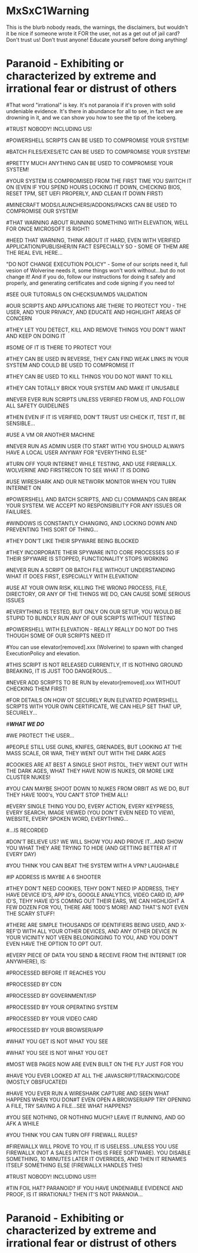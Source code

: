 # MxSxC1Warning
This is the blurb nobody reads, the warnings, the disclaimers, but wouldn't it be nice if someone wrote it FOR the user, not as a get out of jail card? Don't trust us! Don't trust anyone! Educate yourself before doing anything!

# Paranoid - Exhibiting or characterized by extreme and irrational fear or distrust of others

#That word "irrational" is key. It's not paranoia if it's proven with solid undeniable evidence. It's there in abundance for all to see, in fact we are drowning in it, and we can show you how to see the tip of the iceberg.

#TRUST NOBODY! INCLUDING US!

#POWERSHELL SCRIPTS CAN BE USED TO COMPROMISE YOUR SYSTEM!

#BATCH FILES/EXES/ETC CAN BE USED TO COMPROMISE YOUR SYSTEM!

#PRETTY MUCH ANYTHING CAN BE USED TO COMPROMISE YOUR SYSTEM!

#YOUR SYSTEM IS COMPROMISED FROM THE FIRST TIME YOU SWITCH IT ON (EVEN IF YOU SPEND HOURS LOCKING IT DOWN, CHECKING BIOS, RESET TPM, SET UEFI PROPERLY, AND CLEAN IT DOWN FIRST)

#MINECRAFT MODS/LAUNCHERS/ADDONS/PACKS CAN BE USED TO COMPROMISE OUR SYSTEM!

#THAT WARNING ABOUT RUNNING SOMETHING WITH ELEVATION, WELL FOR ONCE MICROSOFT IS RIGHT!

#HEED THAT WARNING, THINK ABOUT IT HARD, EVEN WITH VERIFIED APPLICATION/PUBLISHER/IN FACT ESPECIALLY SO - SOME OF THEM ARE THE REAL EVIL HERE...

"DO NOT CHANGE EXECUTION POLICY" - Some of our scripts need it, full vesion of Wolverine needs it, some things won't work without...but do not change it! And if you do, follow our instructions for doing it safely and properly, and generating certificates and code signing if you need to!

#SEE OUR TUTORIALS ON CHECKSUM/MD5 VALIDATION

#OUR SCRIPTS AND APPLICATIONS ARE THERE TO PROTECT YOU - THE USER, AND YOUR PRIVACY, AND EDUCATE AND HIGHLIGHT AREAS OF CONCERN

#THEY LET YOU DETECT, KILL AND REMOVE THINGS YOU DON'T WANT AND KEEP ON DOING IT 

#SOME OF IT IS THERE TO PROTECT YOU!

#THEY CAN BE USED IN REVERSE, THEY CAN FIND WEAK LINKS IN YOUR SYSTEM AND COULD BE USED TO COMPROMISE IT

#THEY CAN BE USED TO KILL THINGS YOU DO NOT WANT TO KILL

#THEY CAN TOTALLY BRICK YOUR SYSTEM AND MAKE IT UNUSABLE

#NEVER EVER RUN SCRIPTS UNLESS VERIFIED FROM US, AND FOLLOW ALL SAFETY GUIDELINES

#THEN EVEN IF IT IS VERIFIED, DON'T TRUST US! CHECK IT, TEST IT, BE SENSIBLE...

#USE A VM OR ANOTHER MACHINE

#NEVER RUN AS ADMIN USER (TO START WITH) YOU SHOULD ALWAYS HAVE A LOCAL USER ANYWAY FOR "EVERYTHING ELSE"

#TURN OFF YOUR INTERNET WHILE TESTING, AND USE FIREWALLX. WOLVERINE AND FIRSTRECON TO SEE WHAT IT IS DOING

#USE WIRESHARK AND OUR NETWORK MONITOR WHEN YOU TURN INTERNET ON

#POWERSHELL AND BATCH SCRIPTS, AND CLI COMMANDS CAN BREAK YOUR SYSTEM. WE ACCEPT NO RESPONSIBILITY FOR ANY ISSUES OR FAILURES.

#WINDOWS IS CONSTANTLY CHANGING, AND LOCKING DOWN AND PREVENTING THIS SORT OF THING...

#THEY DON'T LIKE THEIR SPYWARE BEING BLOCKED

#THEY INCORPORATE THEIR SPYWARE INTO CORE PROCESSES SO IF THEIR SPYWARE IS STOPPED, FUNCTIONALITY STOPS WORKING

#NEVER RUN A SCRIPT OR BATCH FILE WITHOUT UNDERSTANDING WHAT IT DOES FIRST, ESPECIALLY WITH ELEVATION!

#USE AT YOUR OWN RISK, KILLING THE WRONG PROCESS, FILE, DIRECTORY, OR ANY OF THE THINGS WE DO, CAN CAUSE SOME SERIOUS ISSUES

#EVERYTHING IS TESTED, BUT ONLY ON OUR SETUP, YOU WOULD BE STUPID TO BLINDLY RUN ANY OF OUR SCRIPTS WITHOUT TESTING

#POWERSHELL WITH ELEVATION - REALLY REALLY DO NOT DO THIS THOUGH SOME OF OUR SCRIPTS NEED IT

#You can use elevator[removed].xxx (Wolverine) to spawn with changed ExecutionPolicy and elevation.

#THIS SCRIPT IS NOT RELEASED CURRENTLY, IT IS NOTHING GROUND BREAKING, IT IS JUST TOO DANGEROUS...

#NEVER ADD SCRIPTS TO BE RUN by elevator[removed].xxx WITHOUT CHECKING THEM FIRST!

#FOR DETAILS ON HOW OT SECURELY RUN ELEVATED POWERSHELL SCRIPTS WITH YOUR OWN CERTIFICATE, WE CAN HELP SET THAT UP, SECURELY...

#___WHAT WE DO___

#WE PROTECT THE USER...

#PEOPLE STILL USE GUNS, KNIFES, GRENADES, BUT LOOKING AT THE MASS SCALE, OR WAR, THEY WENT OUT WITH THE DARK AGES

#COOKIES ARE AT BEST A SINGLE SHOT PISTOL, THEY WENT OUT WITH THE DARK AGES, WHAT THEY HAVE NOW IS NUKES, OR MORE LIKE CLUSTER NUKES! 

#YOU CAN MAYBE SHOOT DOWN 10 NUKES FROM ORBIT AS WE DO, BUT THEY HAVE 1000's, YOU CAN'T STOP THEM ALL!

#EVERY SINGLE THING YOU DO, EVERY ACTION, EVERY KEYPRESS, EVERY SEARCH, IMAGE VIEWED (YOU DON'T EVEN NEED TO VIEW), WEBSITE, EVERY SPOKEN WORD, EVERYTHING...

#...IS RECORDED

#DON'T BELIEVE US? WE WILL SHOW YOU AND PROVE IT...AND SHOW YOU WHAT THEY ARE TRYING TO HIDE (AND GETTING BETTER AT IT EVERY DAY)

#YOU THINK YOU CAN BEAT THE SYSTEM WITH A VPN? LAUGHABLE

#IP ADDRESS IS MAYBE A 6 SHOOTER

#THEY DON'T NEED COOKIES, TEHY DON'T NEED IP ADDRESS, THEY HAVE DEVICE ID'S, APP ID's, GOOGLE ANALYTICS, VIDEO CARD ID, APP ID'S, TEHY HAVE ID'S COMING OUT THEIR EARS, WE CAN HIGHLIGHT A FEW DOZEN FOR YOU, THERE ARE 1000'S MORE! AND THAT'S NOT EVEN THE SCARY STUFF!

#THERE ARE SIMPLE THOUSANDS OF IDENTIFIERS BEING USED, AND X-REF'D WITH ALL YOUR OTHER DEVICES, AND ANY OTHER DEVICE IN YOUR VICINITY NOT VEEN BELONGINGING TO YOU, AND YOU DON'T EVEN HAVE THE OPTION TO OPT OUT.

#EVERY PIECE OF DATA YOU SEND & RECEIVE FROM THE INTERNET (OR ANYWHERE), IS:

#PROCESSED BEFORE IT REACHES YOU

#PROCESSED BY CDN

#PROCESSED BY GOVERNMENT/ISP

#PROCESSED BY YOUR OPERATING SYSTEM

#PROCESSED BY YOUR VIDEO CARD

#PROCESSED BY YOUR BROWSER/APP 

#WHAT YOU GET IS NOT WHAT YOU SEE

#WHAT YOU SEE IS NOT WHAT YOU GET

#MOST WEB PAGES NOW ARE EVEN BUILT ON THE FLY JUST FOR YOU

#HAVE YOU EVER LOOKED AT ALL THE JAVASCRIPT/TRACKING/CODE (MOSTLY OBSFUCATED)

#HAVE YOU EVER RUN A WIRESHARK CAPTURE AND SEEN WHAT HAPPENS WHEN YOU DON#T EVEN OPEN A BROWSER/APP TRY OPENING A FILE, TRY SAVING A FILE...SEE WHAT HAPPENS?

#YOU SEE NOTHING, OR NOTHING MUCH? LEAVE IT RUNNING, AND GO AFK A WHILE

#YOU THINK YOU CAN TURN OFF FIREWALL RULES?

#FIREWALLX WILL PROVE TO YOU, IT IS USELESS...UNLESS YOU USE FIREWALLX (NOT A SALES PITCH THIS IS FREE SOFTWARE). YOU DISABLE SOMETHING, 10 MINUTES LATER IT OVERRIDES, AND THEN IT RENAMES ITSELF SOMETHING ELSE (FIREWALLX HANDLES THIS)

#TRUST NOBODY! INCLUDING US!!!!

#TIN FOIL HAT? PARANOID? IF YOU HAVE UNDENIABLE EVIDENCE AND PROOF, IS IT IRRATIONAL? THEN IT'S NOT PARANOIA...
# Paranoid - Exhibiting or characterized by extreme and irrational fear or distrust of others

